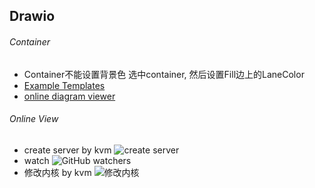 ## Drawio

###### Container
- Container不能设置背景色
选中container, 然后设置Fill边上的LaneColor
- [Example Templates](https://www.drawio.com/example-diagrams)
- [online diagram viewer](https://www.drawio.com/blog/online-diagram-viewer)
###### Online View
- create server by kvm ![create server](https://de.vicp.net:58443/ShaoOrg/bulletin/-/raw/main/docs/assets/drawio/kvm.drawio)
- watch ![GitHub watchers](https://img.shields.io/github/watchers/OI-wiki/OI-wiki.svg?style=social&label=Watch)
- 修改内核 by kvm ![修改内核](https://de.vicp.net:58443/ShaoOrg/bulletin/-/raw/main/docs/assets/drawio/kvm.drawio)
